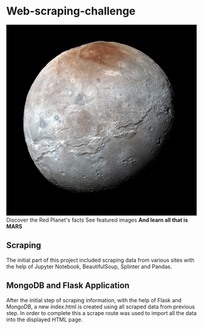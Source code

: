 

# Web-scraping-challenge #

![Mars Photo](https://github.com/Cosette3737/Web-scraping-challenge/blob/main/Mission_to_Mars/mars_photo.jpg?raw=true)
Discover the Red Planet's facts 
See featured images
**And learn all that is MARS**


## Scraping ##
The initial part of this project included scraping data from various sites with the help of Jupyter Notebook, BeautifulSoup, Splinter and Pandas.


## MongoDB and Flask Application ##
After the initial step of scraping information, with the help of Flask and MongoDB, a new index.html is created using all scraped data from previous step. In order to complete this a scrape route was used to import all the data into the displayed HTML page. 

